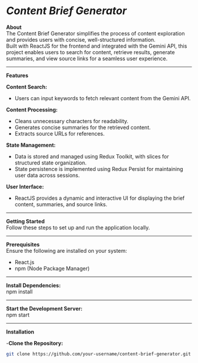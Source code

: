# ***Content Brief Generator***

**About**  
The Content Brief Generator simplifies the process of content exploration and provides users with concise, well-structured information.  
Built with ReactJS for the frontend and integrated with the Gemini API, this project enables users to search for content, retrieve results, generate summaries, and view source links for a seamless user experience.  

---

**Features**  

**Content Search:**  
- Users can input keywords to fetch relevant content from the Gemini API.  

**Content Processing:**  
- Cleans unnecessary characters for readability.  
- Generates concise summaries for the retrieved content.  
- Extracts source URLs for references.  

**State Management:**  
- Data is stored and managed using Redux Toolkit, with slices for structured state organization.  
- State persistence is implemented using Redux Persist for maintaining user data across sessions.  

**User Interface:**  
- ReactJS provides a dynamic and interactive UI for displaying the brief content, summaries, and source links.  

---

**Getting Started**  
Follow these steps to set up and run the application locally.  

---

**Prerequisites**  
Ensure the following are installed on your system:  
- React.js  
- npm (Node Package Manager)  

---


**Install Dependencies:**  
npm install  

---

**Start the Development Server:**  
npm start 

---

**Installation**  

-**Clone the Repository:**  
```bash
git clone https://github.com/your-username/content-brief-generator.git






